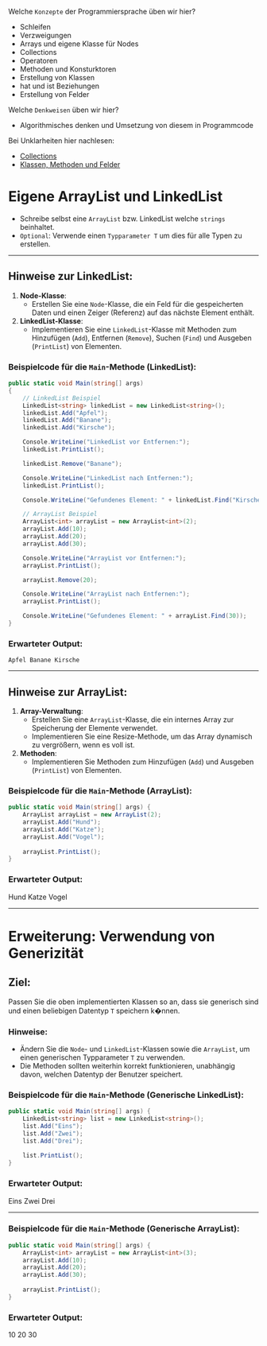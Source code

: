 Welche ``Konzepte`` der Programmiersprache üben wir hier?
* Schleifen
* Verzweigungen
* Arrays und eigene Klasse für Nodes
* Collections
* Operatoren
* Methoden und Konsturktoren
* Erstellung von Klassen
* hat und ist Beziehungen
* Erstellung von Felder

Welche ``Denkweisen`` üben wir hier?
* Algorithmisches denken und Umsetzung von diesem in Programmcode

Bei Unklarheiten hier nachlesen:
* [Collections](../Skripten/L04.1ListenUndDictionaries.md)
* [Klassen, Methoden und Felder](../../L05KlassenMethoden/Skripten/L04.0KlassenErstellenUndBeziehungenModellieren.md)

# Eigene ArrayList und LinkedList

- Schreibe selbst eine `ArrayList` bzw. LinkedList welche `strings` beinhaltet.
- `Optional`: Verwende einen `Typparameter T` um dies für alle Typen zu erstellen.

---

## Hinweise zur LinkedList:

1. **Node-Klasse**: 
   - Erstellen Sie eine `Node`-Klasse, die ein Feld für die gespeicherten Daten und einen Zeiger (Referenz) auf das nächste Element enthält.
2. **LinkedList-Klasse**: 
   - Implementieren Sie eine `LinkedList`-Klasse mit Methoden zum Hinzufügen (`Add`), Entfernen (`Remove`), Suchen (`Find`) und Ausgeben (`PrintList`) von Elementen.

### Beispielcode für die `Main`-Methode (LinkedList):

```csharp
public static void Main(string[] args)
{
    // LinkedList Beispiel
    LinkedList<string> linkedList = new LinkedList<string>();
    linkedList.Add("Apfel");
    linkedList.Add("Banane");
    linkedList.Add("Kirsche");

    Console.WriteLine("LinkedList vor Entfernen:");
    linkedList.PrintList();

    linkedList.Remove("Banane");

    Console.WriteLine("LinkedList nach Entfernen:");
    linkedList.PrintList();

    Console.WriteLine("Gefundenes Element: " + linkedList.Find("Kirsche"));

    // ArrayList Beispiel
    ArrayList<int> arrayList = new ArrayList<int>(2);
    arrayList.Add(10);
    arrayList.Add(20);
    arrayList.Add(30);

    Console.WriteLine("ArrayList vor Entfernen:");
    arrayList.PrintList();

    arrayList.Remove(20);

    Console.WriteLine("ArrayList nach Entfernen:");
    arrayList.PrintList();

    Console.WriteLine("Gefundenes Element: " + arrayList.Find(30));
}
```

### Erwarteter Output:
```Apfel Banane Kirsche```

---

## Hinweise zur ArrayList:

1. **Array-Verwaltung**: 
   - Erstellen Sie eine `ArrayList`-Klasse, die ein internes Array zur Speicherung der Elemente verwendet.
   - Implementieren Sie eine Resize-Methode, um das Array dynamisch zu vergrößern, wenn es voll ist.
2. **Methoden**: 
   - Implementieren Sie Methoden zum Hinzufügen (`Add`) und Ausgeben (`PrintList`) von Elementen.

### Beispielcode für die `Main`-Methode (ArrayList):

```csharp
public static void Main(string[] args) {
    ArrayList arrayList = new ArrayList(2);
    arrayList.Add("Hund");
    arrayList.Add("Katze");
    arrayList.Add("Vogel");
    
    arrayList.PrintList();
}
```

### Erwarteter Output:
Hund Katze Vogel

---

# Erweiterung: Verwendung von Generizität

## Ziel:
Passen Sie die oben implementierten Klassen so an, dass sie generisch sind und einen beliebigen Datentyp `T` speichern k�nnen.

### Hinweise:
- Ändern Sie die `Node`- und `LinkedList`-Klassen sowie die `ArrayList`, um einen generischen Typparameter `T` zu verwenden.
- Die Methoden sollten weiterhin korrekt funktionieren, unabhängig davon, welchen Datentyp der Benutzer speichert.

### Beispielcode für die `Main`-Methode (Generische LinkedList):

```csharp
public static void Main(string[] args) {
    LinkedList<string> list = new LinkedList<string>();
    list.Add("Eins");
    list.Add("Zwei");
    list.Add("Drei");
    
    list.PrintList();
}
```

### Erwarteter Output:

Eins Zwei Drei


---

### Beispielcode für die `Main`-Methode (Generische ArrayList):

```csharp
public static void Main(string[] args) {
    ArrayList<int> arrayList = new ArrayList<int>(3);
    arrayList.Add(10);
    arrayList.Add(20);
    arrayList.Add(30);
    
    arrayList.PrintList();
}
```

### Erwarteter Output:

10 20 30
